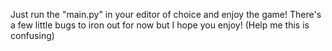 Just run the "main.py" in your editor of choice and enjoy the game! There's a few little bugs to iron out for now but I hope you enjoy!
(Help me this is confusing)
